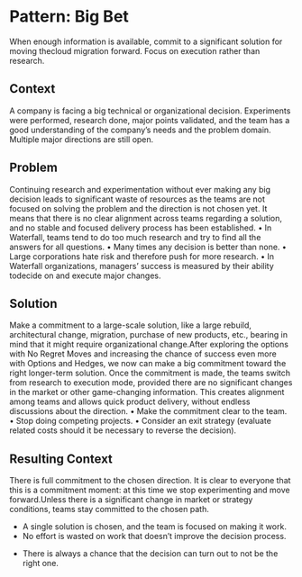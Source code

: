 # Pattern: Big Bet

When enough information is available, commit to a significant solution for moving thecloud migration forward. Focus on execution rather than research.

## Context

A company is facing a big technical or organizational decision. Experiments were performed, research done, major points validated, and the team has a good understanding of the company’s needs and the problem domain. Multiple major directions are still open.
‍
## Problem

Continuing research and experimentation without ever making any big decision leads to significant waste of resources as the teams are not focused on solving the problem and the direction is not chosen yet. It means that there is no clear alignment across teams regarding a solution, and no stable and focused delivery process has been established.
• In Waterfall, teams tend to do too much research and try to find all the answers for all questions.
• Many times any decision is better than none.
• Large corporations hate risk and therefore push for more research.
• In Waterfall organizations, managers’ success is measured by their ability todecide on and execute major changes.

## Solution

Make a commitment to a large-scale solution, like a large rebuild, architectural change, migration, purchase of new products, etc., bearing in mind that it might require organizational change.After exploring the options with No Regret Moves and increasing the chance of success even more with Options and Hedges, we now can make a big commitment toward the right longer-term solution. Once the commitment is made, the teams switch from research to execution mode, provided there are no significant changes in the market or other game-changing information. This creates alignment among teams and allows quick product delivery, without endless discussions about the direction.
• Make the commitment clear to the team.
• Stop doing competing projects.
• Consider an exit strategy (evaluate related costs should it be necessary to reverse the decision).
‍
## Resulting Context

There is full commitment to the chosen direction. It is clear to everyone that this is a commitment moment: at this time we stop experimenting and move forward.Unless there is a significant change in market or strategy conditions, teams stay committed to the chosen path.
+ A single solution is chosen, and the team is focused on making it work.
+ No effort is wasted on work that doesn’t improve the decision process.
- There is always a chance that the decision can turn out to not be the right one.
‍